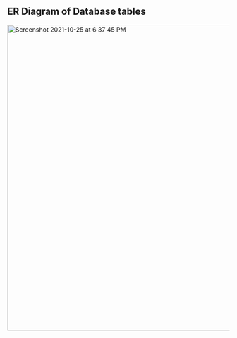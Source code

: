 ## ER Diagram of Database tables
<img width="693" alt="Screenshot 2021-10-25 at 6 37 45 PM" src="https://user-images.githubusercontent.com/69693621/138701118-d2c0351d-2f5b-4e22-817d-32274cc401b8.png">
